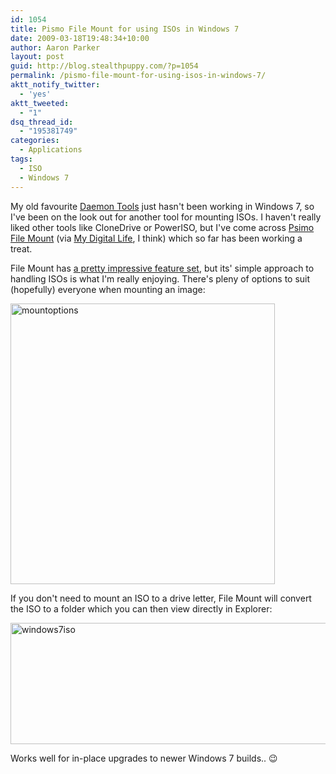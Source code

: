 ```yaml
---
id: 1054
title: Pismo File Mount for using ISOs in Windows 7
date: 2009-03-18T19:48:34+10:00
author: Aaron Parker
layout: post
guid: http://blog.stealthpuppy.com/?p=1054
permalink: /pismo-file-mount-for-using-isos-in-windows-7/
aktt_notify_twitter:
  - 'yes'
aktt_tweeted:
  - "1"
dsq_thread_id:
  - "195381749"
categories:
  - Applications
tags:
  - ISO
  - Windows 7
---
```

My old favourite [Daemon Tools](http://www.daemon-tools.cc/home) just hasn't been working in Windows 7, so I've been on the look out for another tool for mounting ISOs. I haven't really liked other tools like CloneDrive or PowerISO, but I've come across [Psimo File Mount](http://www.pismotechnic.com/pfm/) (via [My Digital Life](http://www.mydigitallife.info/2009/03/15/pismo-file-mounter-to-mount-zip-iso-compactiso-compact-file-set-and-private-folder-files-to-file-system-as-virtual-folder/), I think) which so far has been working a treat.

File Mount has [a pretty impressive feature set](http://www.pismotechnic.com/pfm/doc/), but its' simple approach to handling ISOs is what I'm really enjoying. There's pleny of options to suit (hopefully) everyone when mounting an image:

<img class="alignnone size-full wp-image-1056" title="mountoptions" src="https://stealthpuppy.com/media/2009/03/mountoptions.png" alt="mountoptions" width="423" height="449" srcset="https://stealthpuppy.com/media/2009/03/mountoptions.png 423w, https://stealthpuppy.com/media/2009/03/mountoptions-282x300.png 282w" sizes="(max-width: 423px) 100vw, 423px" /> 

If you don't need to mount an ISO to a drive letter, File Mount will convert the ISO to a folder which you can then view directly in Explorer:

<img class="alignnone size-full wp-image-1057" title="windows7iso" src="https://stealthpuppy.com/media/2009/03/windows7iso.png" alt="windows7iso" width="590" height="194" srcset="https://stealthpuppy.com/media/2009/03/windows7iso.png 590w, https://stealthpuppy.com/media/2009/03/windows7iso-300x98.png 300w" sizes="(max-width: 590px) 100vw, 590px" /> 

Works well for in-place upgrades to newer Windows 7 builds.. 😉